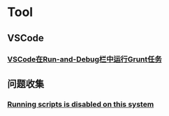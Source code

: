 # Tool

## VSCode

### [VSCode在Run-and-Debug栏中运行Grunt任务](./VSCode在Run-and-Debug栏中运行Grunt任务.md)

## 问题收集

### [Running scripts is disabled on this system](./Errors/Running-Scripts-Is-Disabled-on-This-System.md)

